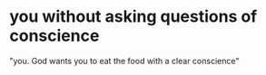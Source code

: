 # you without asking questions of conscience

"you. God wants you to eat the food with a clear conscience"